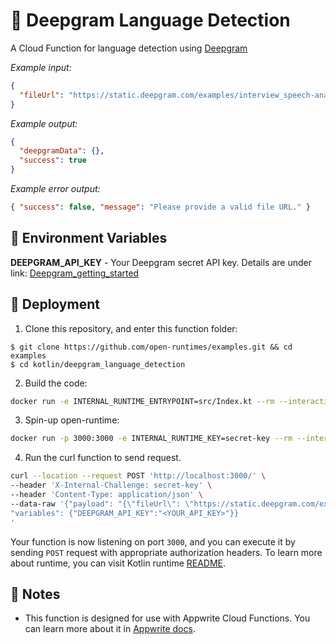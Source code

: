 # 🧹 Deepgram Language Detection

A Cloud Function for language detection using [Deepgram](https://deepgram.com/)

_Example input:_

```json
{
  "fileUrl": "https://static.deepgram.com/examples/interview_speech-analytics.wav"
}
```

_Example output:_

```json
{
  "deepgramData": {},
  "success": true
}
```

_Example error output:_

```json
{ "success": false, "message": "Please provide a valid file URL." }
```

## 📝 Environment Variables

**DEEPGRAM_API_KEY** - Your Deepgram secret API key.
Details are under link: [Deepgram_getting_started](https://developers.deepgram.com/documentation/getting-started/)

## 🚀 Deployment

1. Clone this repository, and enter this function folder:

```
$ git clone https://github.com/open-runtimes/examples.git && cd examples
$ cd kotlin/deepgram_language_detection
```

2. Build the code:

```bash
docker run -e INTERNAL_RUNTIME_ENTRYPOINT=src/Index.kt --rm --interactive --tty --volume $PWD:/usr/code openruntimes/kotlin:v2-1.6 sh /usr/local/src/build.sh
```

3. Spin-up open-runtime:

```bash
docker run -p 3000:3000 -e INTERNAL_RUNTIME_KEY=secret-key --rm --interactive --tty --volume $PWD/code.tar.gz:/tmp/code.tar.gz:ro openruntimes/kotlin:v2-1.6 sh /usr/local/src/start.sh
```

4. Run the curl function to send request.

```bash
curl --location --request POST 'http://localhost:3000/' \
--header 'X-Internal-Challenge: secret-key' \
--header 'Content-Type: application/json' \
--data-raw '{"payload": "{\"fileUrl\": \"https://static.deepgram.com/examples/interview_speech-analytics.wav\"}",
"variables": {"DEEPGRAM_API_KEY":"<YOUR_API_KEY>"}}
'
```

Your function is now listening on port `3000`, and you can execute it by sending `POST` request with appropriate authorization headers. To learn more about runtime, you can visit Kotlin runtime [README](https://github.com/open-runtimes/open-runtimes/tree/main/runtimes/kotlin-1.6).

## 📝 Notes

- This function is designed for use with Appwrite Cloud Functions. You can learn more about it in [Appwrite docs](https://appwrite.io/docs/functions).
